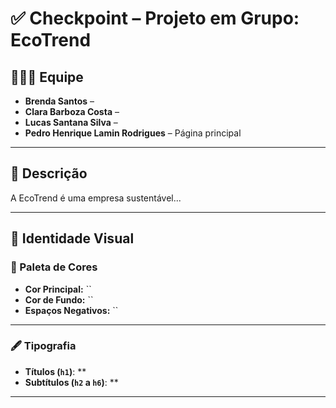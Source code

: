 # ✅ Checkpoint – Projeto em Grupo: **EcoTrend**

## 👩🏻‍💻 Equipe

- **Brenda Santos** – 
- **Clara Barboza Costa** –   
- **Lucas Santana Silva** –  
- **Pedro Henrique Lamin Rodrigues** – Página principal

---

## 🧠 Descrição

A EcoTrend é uma empresa sustentável...

---

## 📕 Identidade Visual

### 🎨 Paleta de Cores

- **Cor Principal:** ``  
- **Cor de Fundo:** ``  
- **Espaços Negativos:** ``

---

### 🖋 Tipografia

- **Títulos (`h1`)**: **  
- **Subtítulos (`h2` a `h6`)**: **

---
